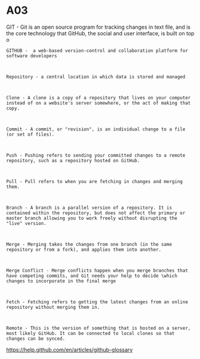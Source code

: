 # A03
	
GIT - Git is an open source program for tracking changes in text file, and is the core technology that GitHub, the social and user interface, is built on top o

	

	GITHUB -  a web-based version-control and collaboration platform for software developers 

	

	Repository - a central location in which data is stored and managed

	

	Clone - A clone is a copy of a repository that lives on your computer instead of on a website's server somewhere, or the act of making that copy. 

	

	Commit - A commit, or "revision", is an individual change to a file (or set of files).

	

	Push - Pushing refers to sending your committed changes to a remote repository, such as a repository hosted on GitHub. 

	

	Pull - Pull refers to when you are fetching in changes and merging them. 

	

	Branch - A branch is a parallel version of a repository. It is contained within the repository, but does not affect the primary or master branch allowing you to work freely without disrupting the "live" version.

	

	Merge - Merging takes the changes from one branch (in the same repository or from a fork), and applies them into another. 

	

	Merge Conflict - Merge conflicts happen when you merge branches that have competing commits, and Git needs your help to decide \which changes to incorporate in the final merge

	

	Fetch - Fetching refers to getting the latest changes from an online repository without merging them in.

	

	Remote - This is the version of something that is hosted on a server, most likely GitHub. It can be connected to local clones so that changes can be synced.

	

	


https://help.github.com/en/articles/github-glossary
